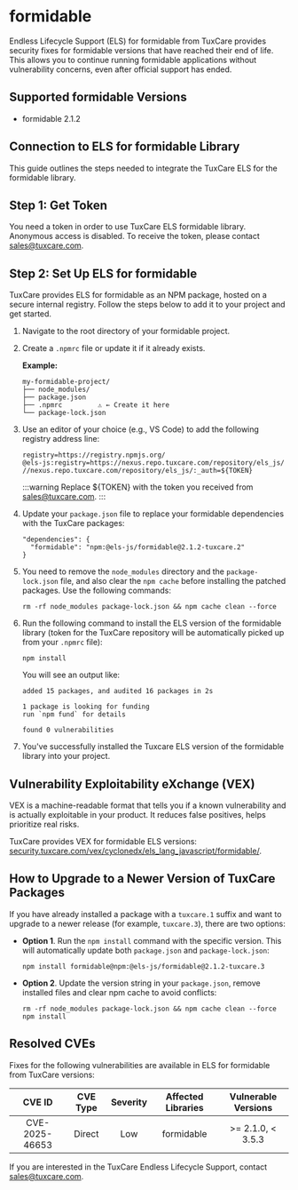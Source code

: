 # formidable

Endless Lifecycle Support (ELS) for formidable from TuxCare provides security fixes for formidable versions that have reached their end of life. This allows you to continue running formidable applications without vulnerability concerns, even after official support has ended.

## Supported formidable Versions

* formidable 2.1.2

## Connection to ELS for formidable Library

This guide outlines the steps needed to integrate the TuxCare ELS for the formidable library.

## Step 1: Get Token

You need a token in order to use TuxCare ELS formidable library. Anonymous access is disabled. To receive the token, please contact [sales@tuxcare.com](mailto:sales@tuxcare.com).

## Step 2: Set Up ELS for formidable

TuxCare provides ELS for formidable as an NPM package, hosted on a secure internal registry. Follow the steps below to add it to your project and get started.

1. Navigate to the root directory of your formidable project.
2. Create a `.npmrc` file or update it if it already exists.

   **Example:**

   ```text
   my-formidable-project/
   ├── node_modules/
   ├── package.json
   ├── .npmrc         ⚠️ ← Create it here
   └── package-lock.json
   ```

3. Use an editor of your choice (e.g., VS Code) to add the following registry address line:

   <CodeWithCopy>

   ```text
   registry=https://registry.npmjs.org/
   @els-js:registry=https://nexus.repo.tuxcare.com/repository/els_js/
   //nexus.repo.tuxcare.com/repository/els_js/:_auth=${TOKEN}
   ```

   </CodeWithCopy>

   :::warning
   Replace ${TOKEN} with the token you received from [sales@tuxcare.com](mailto:sales@tuxcare.com).
   :::

4. Update your `package.json` file to replace your formidable dependencies with the TuxCare packages:

   <CodeWithCopy>

   ```text
   "dependencies": {
     "formidable": "npm:@els-js/formidable@2.1.2-tuxcare.2"
   }
   ```

   </CodeWithCopy>

5. You need to remove the `node_modules` directory and the `package-lock.json` file, and also clear the `npm cache` before installing the patched packages. Use the following commands:
   
   <CodeWithCopy>

   ```text
   rm -rf node_modules package-lock.json && npm cache clean --force
   ```

   </CodeWithCopy>

6. Run the following command to install the ELS version of the formidable library (token for the TuxCare repository will be automatically picked up from your `.npmrc` file):

   <CodeWithCopy>

   ```text
   npm install
   ```

   </CodeWithCopy>

   You will see an output like:

   ```text
   added 15 packages, and audited 16 packages in 2s

   1 package is looking for funding
   run `npm fund` for details

   found 0 vulnerabilities
   ```

7. You've successfully installed the Tuxcare ELS version of the formidable library into your project.

## Vulnerability Exploitability eXchange (VEX) 

VEX is a machine-readable format that tells you if a known vulnerability and is actually exploitable in your product. It reduces false positives, helps prioritize real risks.

TuxCare provides VEX for formidable ELS versions: [security.tuxcare.com/vex/cyclonedx/els_lang_javascript/formidable/](https://security.tuxcare.com/vex/cyclonedx/els_lang_javascript/formidable/).

## How to Upgrade to a Newer Version of TuxCare Packages

If you have already installed a package with a `tuxcare.1` suffix and want to upgrade to a newer release (for example, `tuxcare.3`), there are two options:

* **Option 1**. Run the `npm install` command with the specific version. This will automatically update both `package.json` and `package-lock.json`:

  <CodeWithCopy>

  ```text
  npm install formidable@npm:@els-js/formidable@2.1.2-tuxcare.3
  ```

  </CodeWithCopy>

* **Option 2**. Update the version string in your `package.json`, remove installed files and clear npm cache to avoid conflicts:

  <CodeWithCopy>

  ```text
  rm -rf node_modules package-lock.json && npm cache clean --force
  npm install
  ```

  </CodeWithCopy>

## Resolved CVEs

Fixes for the following vulnerabilities are available in ELS for formidable from TuxCare versions:

| CVE ID         | CVE Type | Severity | Affected Libraries | Vulnerable Versions |
| :------------: | :------: |:--------:|:------------------:|:-------------------:|
| CVE-2025-46653 | Direct   | Low      | formidable        |  >= 2.1.0, < 3.5.3  |

If you are interested in the TuxCare Endless Lifecycle Support, contact [sales@tuxcare.com](mailto:sales@tuxcare.com).
